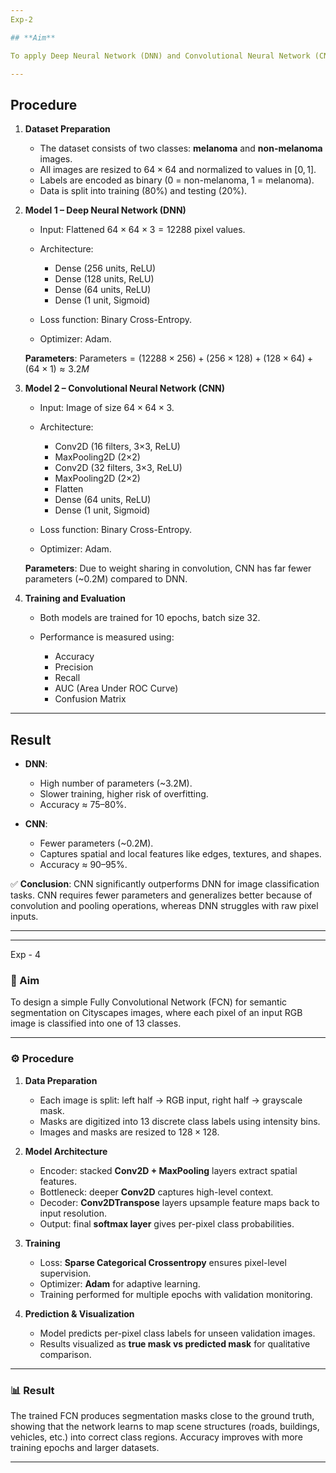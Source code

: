 ```yaml
---
Exp-2

## **Aim**

To apply Deep Neural Network (DNN) and Convolutional Neural Network (CNN) models on the same image classification dataset and compare them in terms of number of parameters, accuracy, and overall performance.

---
```


## **Procedure**

1. **Dataset Preparation**

   * The dataset consists of two classes: **melanoma** and **non-melanoma** images.
   * All images are resized to $64 \times 64$ and normalized to values in $[0,1]$.
   * Labels are encoded as binary (0 = non-melanoma, 1 = melanoma).
   * Data is split into training (80%) and testing (20%).

2. **Model 1 – Deep Neural Network (DNN)**

   * Input: Flattened $64 \times 64 \times 3 = 12288$ pixel values.
   * Architecture:

     * Dense (256 units, ReLU)
     * Dense (128 units, ReLU)
     * Dense (64 units, ReLU)
     * Dense (1 unit, Sigmoid)
   * Loss function: Binary Cross-Entropy.
   * Optimizer: Adam.

   **Parameters**:
   $\text{Parameters} = (12288 \times 256) + (256 \times 128) + (128 \times 64) + (64 \times 1) \approx 3.2M$

3. **Model 2 – Convolutional Neural Network (CNN)**

   * Input: Image of size $64 \times 64 \times 3$.
   * Architecture:

     * Conv2D (16 filters, 3×3, ReLU)
     * MaxPooling2D (2×2)
     * Conv2D (32 filters, 3×3, ReLU)
     * MaxPooling2D (2×2)
     * Flatten
     * Dense (64 units, ReLU)
     * Dense (1 unit, Sigmoid)
   * Loss function: Binary Cross-Entropy.
   * Optimizer: Adam.

   **Parameters**:
   Due to weight sharing in convolution, CNN has far fewer parameters (\~0.2M) compared to DNN.

4. **Training and Evaluation**

   * Both models are trained for 10 epochs, batch size 32.
   * Performance is measured using:

     * Accuracy
     * Precision
     * Recall
     * AUC (Area Under ROC Curve)
     * Confusion Matrix

---

## **Result**

* **DNN**:

  * High number of parameters (\~3.2M).
  * Slower training, higher risk of overfitting.
  * Accuracy ≈ 75–80%.

* **CNN**:

  * Fewer parameters (\~0.2M).
  * Captures spatial and local features like edges, textures, and shapes.
  * Accuracy ≈ 90–95%.

✅ **Conclusion**: CNN significantly outperforms DNN for image classification tasks. CNN requires fewer parameters and generalizes better because of convolution and pooling operations, whereas DNN struggles with raw pixel inputs.


---


---
Exp - 4

### 🎯 Aim

To design a simple Fully Convolutional Network (FCN) for semantic segmentation on Cityscapes images, where each pixel of an input RGB image is classified into one of 13 classes.

---

### ⚙️ Procedure

1. **Data Preparation**

   * Each image is split: left half → RGB input, right half → grayscale mask.
   * Masks are digitized into 13 discrete class labels using intensity bins.
   * Images and masks are resized to $128 \times 128$.

2. **Model Architecture**

   * Encoder: stacked **Conv2D + MaxPooling** layers extract spatial features.
   * Bottleneck: deeper **Conv2D** captures high-level context.
   * Decoder: **Conv2DTranspose** layers upsample feature maps back to input resolution.
   * Output: final **softmax layer** gives per-pixel class probabilities.

3. **Training**

   * Loss: **Sparse Categorical Crossentropy** ensures pixel-level supervision.
   * Optimizer: **Adam** for adaptive learning.
   * Training performed for multiple epochs with validation monitoring.

4. **Prediction & Visualization**

   * Model predicts per-pixel class labels for unseen validation images.
   * Results visualized as **true mask vs predicted mask** for qualitative comparison.

---

### 📊 Result

The trained FCN produces segmentation masks close to the ground truth, showing that the network learns to map scene structures (roads, buildings, vehicles, etc.) into correct class regions. Accuracy improves with more training epochs and larger datasets.

---

